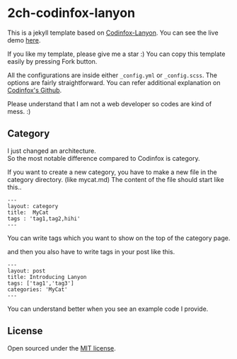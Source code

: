 # 2ch-codinfox-lanyon
This is a jekyll template based on [Codinfox-Lanyon](https://github.com/codinfox/codinfox-lanyon). You can see the live demo [here](https://2-chae.github.io/).

If you like my template, please give me a star :)
You can copy this template easily by pressing Fork button.

All the configurations are inside either `_config.yml` or `_config.scss`. The options are fairly straightforward.
You can refer additional explanation on [Codinfox's Github](https://github.com/codinfox/codinfox-lanyon).

Please understand that I am not a web developer so codes are kind of mess. :)

## Category

I just changed an architecture.  
So the most notable difference compared to Codinfox is category.

If you want to create a new category, you have to make a new file in the category directory. (like mycat.md)
The content of the file should start like this..
```
---
layout: category
title:  MyCat
tags : 'tag1,tag2,hihi'
---
```

You can write tags which you want to show on the top of the category page. 

and then you also have to write tags in your post like this.
```
---
layout: post
title: Introducing Lanyon
tags: ['tag1','tag3']
categories: 'MyCat'
---
```

You can understand better when you see an example code I provide.

## License
Open sourced under the [MIT license](https://github.com/2-Chae/2ch-codinfox-lanyon/blob/master/LICENSE).
